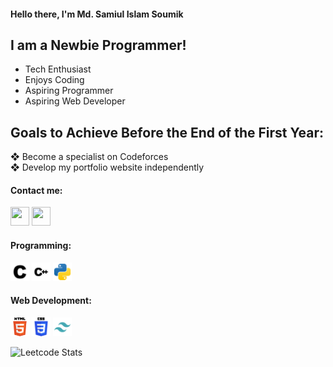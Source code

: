 #### Hello there, I'm Md. Samiul Islam Soumik

## I am a Newbie Programmer!

- Tech Enthusiast
- Enjoys Coding
- Aspiring Programmer
- Aspiring Web Developer



## Goals to Achieve Before the End of the First Year:
❖ Become a specialist on Codeforces      
❖ Develop my portfolio website independently



#### Contact me:
<a href="https://www.facebook.com/soumik.shu"><img src="https://www.vectorlogo.zone/logos/facebook/facebook-icon.svg" width="30" height="30"/></a>
<a href="https://www.linkedin.com/in/md-samiul-islam-soumik-29b3582bb"><img src="https://www.vectorlogo.zone/logos/linkedin/linkedin-icon.svg" width="30" height="30"/></a>

#### Programming:
<img src="assets/c.svg" width="30" height="30"/></a>
<img src="assets/cplusplus.svg" width="30" height="30"/></a>
<img src="assets/python.svg" width="30" height="30"/></a>
<!-- <img src="https://raw.githubusercontent.com/github/explore/80688e429a7d4ef2fca1e82350fe8e3517d3494d/topics/visual-studio-code/visual-studio-code.png" width="30" height="30"/></a> -->


#### Web Development:
<img src="assets/html-5.svg" width="30" height="30"/></a>
<img src="assets/css-3.svg" width="30" height="30"/></a>
<img src="assets/tailwind.svg" width="30" height="30"/></a>









![Leetcode Stats](https://leetcard.jacoblin.cool/Soumik_SHU?theme=dark&font=Patrick%20Hand%20SC&ext=contest)

